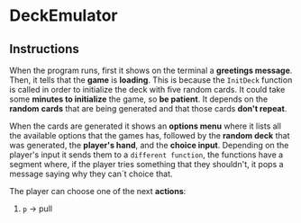 # DeckEmulator
## Instructions
When the program runs, first it shows on the terminal a **greetings message**. Then, it tells that the **game** is **loading**. This is because the `InitDeck` function is called in order to initialize the deck with five random cards. It could take some **minutes to initialize** the game, so **be patient**. It depends on the **random** **cards** that are being generated and that those cards **don't repeat**.

When the cards are generated it shows an **options menu** where it lists all the available options that the games has, followed by the **random deck** that was generated, the **player's hand**, and the **choice input**. Depending on the player's input it sends them to a `different function`, the functions have a segment where, if the player tries something that they shouldn't, it pops a message saying why they can´t choice that.

The player can choose one of the next **actions**:
1. `p` -> pull
